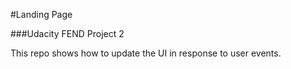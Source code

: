 #Landing Page

###Udacity FEND Project 2

This repo shows how to update the UI in response to user events.  